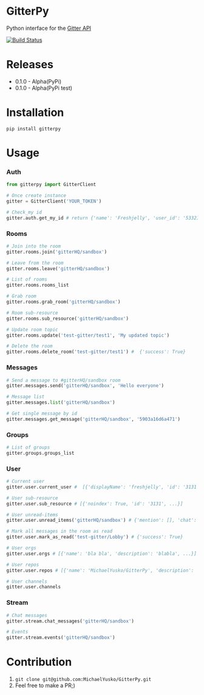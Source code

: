 # GitterPy

Python interface for the [Gitter API](https://github.com/gitterHQ/docs/blob/master/09.Third-party-API-wrappers.md)

[![Build Status](https://travis-ci.org/MichaelYusko/GitterPy.svg?branch=master)](https://travis-ci.org/MichaelYusko/GitterPy)


Releases
=================================
* 0.1.0 - Alpha(PyPi)
* 0.1.0 - Alpha(PyPi test)


Installation
=================================
```
pip install gitterpy
```

Usage
=================================

### Auth
```python
from gitterpy import GitterClient

# Once create instance
gitter = GitterClient('YOUR_TOKEN')

# Check_my id
gitter.auth.get_my_id # return {'name': 'Freshjelly', 'user_id': '5332131921'}
```

### Rooms
```python
# Join into the room
gitter.rooms.join('gitterHQ/sandbox')

# Leave from the room
gitter.rooms.leave('gitterHQ/sandbox')

# List of rooms
gitter.rooms.rooms_list

# Grab room
gitter.rooms.grab_room('gitterHQ/sandbox')

# Room sub-resource
gitter.rooms.sub_resource('gitterHQ/sandbox')

# Update room topic
gitter.rooms.update('test-gitter/test1', 'My updated topic')

# Delete the room
gitter.rooms.delete_room('test-gitter/test1') #  {'success': True}
```
### Messages
```python
# Send a message to #gitterHQ/sandbox room
gitter.messages.send('gitterHQ/sandbox', 'Hello everyone')

# Message list
gitter.messages.list('gitterHQ/sandbox')

# Get single message by id
gitter.messages.get_message('gitterHQ/sandbox', '5903a16d6a471')
```


### Groups
```python
# List of groups
gitter.groups.groups_list
```

### User
```python
# Current user
gitter.user.current_user #  [{'displayName': 'freshjelly', 'id': '3131', ...}]

# User sub-resource
gitter.user.sub_resource # [{'noindex': True, 'id': '3131', ...}]

# User unread-items
gitter.user.unread_items('gitterHQ/sandbox') # {'mention': [], 'chat': []}

# Mark all messages in the room as read
gitter.user.mark_as_read('test-gitter/Lobby') # {'success': True}

# User orgs
gitter.user.orgs # [{'name': 'bla bla', 'description': 'blabla', ...}]

# User repos
gitter.user.repos # [{'name': 'MichaelYusko/GitterPy', 'description': 'Python for the Gitter API', ...}]

# User channels
gitter.user.channels
```

### Stream
```python
# Chat messages
gitter.stream.chat_messages('gitterHQ/sandbox')

# Events
gitter.stream.events('gitterHQ/sandbox')
```


Contribution
=================================
1. `git clone git@github.com:MichaelYusko/GitterPy.git`
2. Feel free to make a PR;)